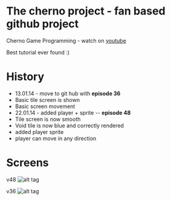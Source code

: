 # The cherno project - fan based github project
Cherno Game Programming - watch on [youtube](http://www.youtube.com/watch?v=GFYT7Lqt1h8&feature=share&list=SPlrATfBNZ98eOOCk2fOFg7Qg5yoQfFAdf)

Best tutorial ever found :)

# History
* 13.01.14 - move to git hub with **episode 36**
 * Basic tile screen is shown
 * Basic screen movement
* 22.01.14 - added player + sprite -- **episode 48**
 * Tile screen is now smooth
 * Void tile is now blue and correctly rendered
 * added player sprite 
 * player can move in any direction

# Screens
v48
![alt tag](https://raw.github.com/tsarnow/cherno/develop/docu/48/current_state.png)

v36
![alt tag](https://raw.github.com/tsarnow/cherno/develop/docu/36/current_state.png)

